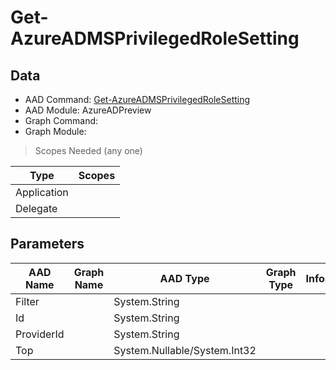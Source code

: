 # Get-AzureADMSPrivilegedRoleSetting

## Data

+ AAD Command: [Get-AzureADMSPrivilegedRoleSetting](https://docs.microsoft.com/en-us/powershell/module/AzureAD/Get-AzureADMSPrivilegedRoleSetting?view=azureadps-2.0-preview)
+ AAD Module: AzureADPreview
+ Graph Command: 
+ Graph Module: 

> Scopes Needed (any one)

|Type|Scopes|
|---|---|
|Application||
|Delegate||

## Parameters

|AAD Name|Graph Name|AAD Type|Graph Type|Infos|
|---|---|---|---|---|
|Filter||System.String|||
|Id||System.String|||
|ProviderId||System.String|||
|Top||System.Nullable/System.Int32|||

